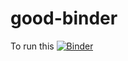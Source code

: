 # good-binder

To run this [![Binder](https://mybinder.org/badge_logo.svg)](https://mybinder.org/v2/gh/ozgekadioglu/good-binder/master)
